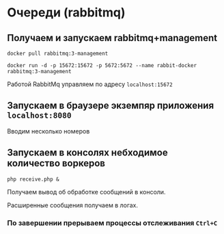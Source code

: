 # Очереди (rabbitmq)

## Получаем и запускаем rabbitmq+management

```
docker pull rabbitmq:3-management

docker run -d -p 15672:15672 -p 5672:5672 --name rabbit-docker rabbitmq:3-management
```
Работой RabbitMq управляем по адресу ``localhost:15672``
## Запускаем в браузере экземпяр приложения ``localhost:8080``

Вводим несколько номеров

## Запускаем в консолях небходимое количество воркеров

```
php receive.php & 
```
Получаем вывод об обработке сообщений в консоли.

Расширенные сообщения получаем в логах.

### По завершении прерываем процессы отслеживания ``Ctrl+C``